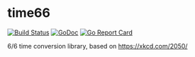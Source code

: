 # time66

[![Build Status](https://travis-ci.org/aquilax/time66.svg?branch=master)](https://travis-ci.org/aquilax/time66) [![GoDoc](https://godoc.org/github.com/aquilax/time66?status.svg)](https://godoc.org/github.com/aquilax/time66) [![Go Report Card](https://goreportcard.com/badge/github.com/aquilax/time66)](https://goreportcard.com/report/github.com/aquilax/time66)

6/6 time conversion library, based on https://xkcd.com/2050/